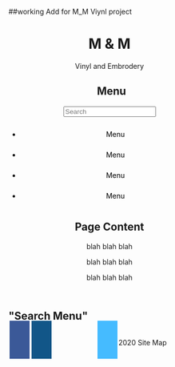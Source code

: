 ##working Add for M_M Viynl project

<!DOCTYPE html>
<html>
<head>
<meta name="viewport" content="width=device-width, initial-scale=1">
<link rel="stylesheet" href="https://cdnjs.cloudflare.com/ajax/libs/font-awesome/4.7.0/css/font-awesome.min.css">
<link type="text/css" ref="index" href="index.css">
<style>
.fa {
padding: 20px;
font-size: 30px;
width: 50px;
text-align: center;
text-decoration: none;
margin: 5px 2px;
}
.fa:hover {
opacity: 0.7;
}
.fa-facebook {
background: #3B5998;
color:white;
}
.fa-instagram {
background: #125688;
color: white;
}
.fa-pinterest {
  background: #cb2027;
  color: white;
  }
 .fa-venmo {
  background: #45bbff;
  color: white;
  }
  .fa-paypal {
  background: 
  color: white;
  }
@import url('https://fonts.googleapis.com/css2?family=Playfair+Display:ital@1&display=swap');
* {
box-sizing: border-box;
}
//Create a column layout with flex box//
.row {
display:flex;
}

// left column (menu) //
.left {
flex: 35%;
padding: 15px 0;
}
.left h2 {
padding-left: 8px;
}

// right column (page Content) //
.right {
flex: 65%;
padding: 15px;
}

// Search Box Styling //
#mySearch {
width: 100%;
font-size: 18px;
padding: 11px;
border:1px solid black;
}

// style the nav menu //
#myMenu {
list-style-type: none;
padding: 0;
margin: 0;
}
#myMenu li a {
padding: 12px;
text-decoration: none;
color: black;
display: block;
}

#myMenu li a:hover {
color:black;
background-color:pink;
}
</style>
<title>
M $ M Vinyl and Embrodery 
</title>
</head>
<body>
<header>
<h1>
M & M
</h1>
<p> Vinyl and Embrodery </p>
<nav>
<div class="row">
<div class="left" style="background-color: ####;">
<h2>Menu</h2>
<input type="text" id="mySearch" onkeyup="myFunction()" placeholder="Search" title="Type in a Category">
<ul id="myMenu">
<li><a href="#">Menu</a></li>
<li><a href="#">Menu</a></li>
<li><a href="#">Menu</a></li>
<li><a href="#">Menu</a></li>
</ul>
</div>
<div class="right" style="background-color: ####;">
<h2>Page Content</h2>
<p> blah blah blah </p>
<p> blah blah blah </p>
<p> blah blah blah </p>
</div>
</div>
</nav>
</header>
<main>
<section>
<h2> "Search Menu" </h2>
<p1></p1>
<img id="" src="">
<p2></p2>
</section>
</main>
<footer>
  <a href="#" class="fa fa-facebook"></a>
  <a href="#" class="fa fa-instagram"></a>
  <a href="#" class="fa fa-pinterst"></a>
  <a href="#" class="fa fa-paypal"></a>
  <a href="#" class="fa fa-venmo"></a>
2020 Site Map
</footer>
<script>
function myFunction() {
var input, filter, ul, li, a, i;
input = document.getElementById("mySearch");
filter = input.value.toUpperCase();
ul = document.getElementById("myMenu");
li = ul.getElementsByTagName("li");
for (i = 0; i < li.length; i++) {
a = li[i].getElementsByTagName("a')[0];
if (a.innerHTML.toUpperCase().indexOf(filter) > -1) {
li[i].style.display = "";
} else {
li[i].style.display = "none";
}
}
}
</script>
</body>
</html>
